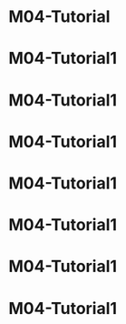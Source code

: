 # M04-Tutorial
# M04-Tutorial1
# M04-Tutorial1
# M04-Tutorial1
# M04-Tutorial1
# M04-Tutorial1
# M04-Tutorial1
# M04-Tutorial1
